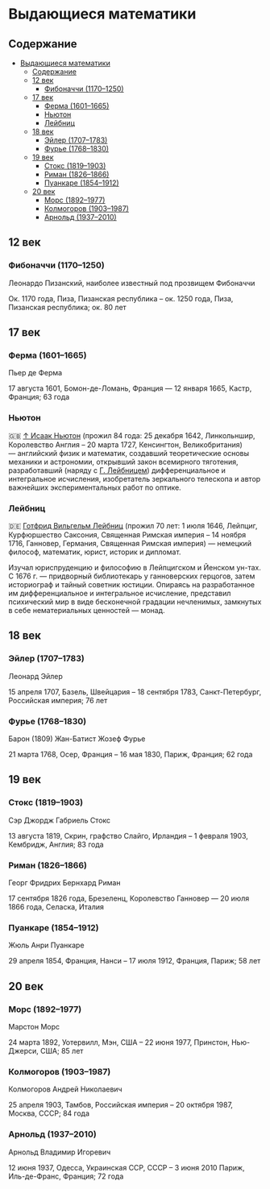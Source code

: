 # Выдающиеся математики

## Содержание

- [Выдающиеся математики](#выдающиеся-математики)
  - [Содержание](#содержание)
  - [12 век](#12-век)
    - [Фибоначчи (1170–1250)](#фибоначчи-11701250)
  - [17 век](#17-век)
    - [Ферма (1601–1665)](#ферма-16011665)
    - [Ньютон](#ньютон)
    - [Лейбниц](#лейбниц)
  - [18 век](#18-век)
    - [Эйлер (1707–1783)](#эйлер-17071783)
    - [Фурье (1768–1830)](#фурье-17681830)
  - [19 век](#19-век)
    - [Стокс (1819–1903)](#стокс-18191903)
    - [Риман (1826–1866)](#риман-18261866)
    - [Пуанкаре (1854–1912)](#пуанкаре-18541912)
  - [20 век](#20-век)
    - [Морс (1892–1977)](#морс-18921977)
    - [Колмогоров (1903–1987)](#колмогоров-19031987)
    - [Арнольд (1937–2010)](#арнольд-19372010)

## 12 век

### Фибоначчи (1170–1250)

Леонардо Пизанский, наиболее известный под прозвищем Фибоначчи

Ок. 1170 года, Пиза, Пизанская республика – ок. 1250 года, Пиза, Пизанская республика; ок. 80 лет

## 17 век

### Ферма (1601–1665)

Пьер де Ферма

17 августа 1601, Бомон-де-Ломань, Франция — 12 января 1665, Кастр, Франция; 63 года

### Ньютон

🇬🇧 [↑ Исаак Ньютон](https://bse.slovaronline.com/24033-NYUTON) (прожил 84 года: 25 декабря 1642, Линкольншир, Королевство Англия – 20 марта 1727, Кенсингтон, Великобритания) — английский физик и математик, создавший теоретические основы механики и астрономии, открывший закон всемирного тяготения, разработавший (наряду с [Г. Лейбницем](#лейбниц)) дифференциальное и интегральное исчисления, изобретатель зеркального телескопа и автор важнейших экспериментальных работ по оптике.

### Лейбниц

🇩🇪 [Готфрид Вильгельм Лейбниц](https://istoriya-psihologii-v-litsah.slovaronline.com/326-лейбниц) (прожил 70 лет: 1 июля 1646, Лейпциг, Курфюршество Саксония, Священная Римская империя – 14 ноября 1716, Ганновер, Германия, Священная Римская империя) — немецкий философ, математик, юрист, историк и дипломат.

Изучал юриспруденцию и философию в Лейпцигском и Йенском ун-тах. С 1676 г. — придворный библиотекарь у ганноверских герцогов, затем историограф и тайный советник юстиции. Опираясь на разработанное им дифференциальное и интегральное исчисление, представил психический мир в виде бесконечной градации нечленимых, замкнутых в себе нематериальных ценностей — монад.

## 18 век

### Эйлер (1707–1783)

Леонард Эйлер

15 апреля 1707, Базель, Швейцария – 18 сентября 1783, Санкт-Петербург, Российская империя; 76 лет

### Фурье (1768–1830)

Барон (1809) Жан-Батист Жозеф Фурье

21 марта 1768, Осер, Франция – 16 мая 1830, Париж, Франция; 62 года

## 19 век

### Стокс (1819–1903)

Сэр Джордж Габриель Стокс

13 августа 1819, Скрин, графство Слайго, Ирландия – 1 февраля 1903, Кембридж, Англия; 83 года

### Риман (1826–1866)

Георг Фридрих Бернхард Риман

17 сентября 1826 года, Брезеленц, Королевство Ганновер — 20 июля 1866 года, Селаска, Италия

### Пуанкаре (1854–1912)

Жюль Анри Пуанкаре

29 апреля 1854, Франция, Нанси – 17 июля 1912, Франция, Париж; 58 лет

## 20 век

### Морс (1892–1977)

Марстон Морс

24 марта 1892, Уотервилл, Мэн, США – 22 июня 1977, Принстон, Нью-Джерси, США; 85 лет

### Колмогоров (1903–1987)

Колмогоров Андрей Николаевич

25 апреля 1903, Тамбов, Российская империя – 20 октября 1987, Москва, СССР; 84 года

### Арнольд (1937–2010)

Арнольд Владимир Игоревич

12 июня 1937, Одесса, Украинская ССР, СССР – 3 июня 2010 Париж, Иль-де-Франс, Франция; 72 года
